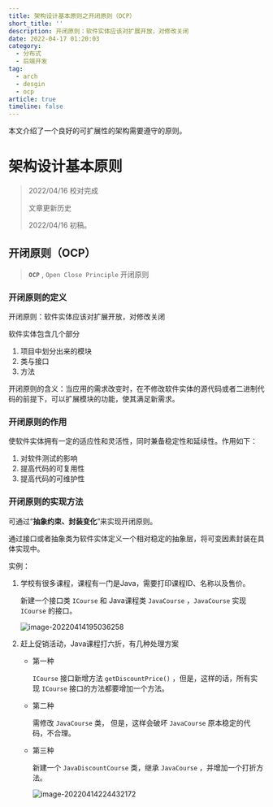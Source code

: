 ```yaml
---
title: 架构设计基本原则之开闭原则（OCP）
short_title: ''
description: 开闭原则：软件实体应该对扩展开放，对修改关闭
date: 2022-04-17 01:20:03
category:
  - 分布式
  - 后端开发
tag:
  - arch
  - desgin
  - ocp
article: true
timeline: false
---
```

本文介绍了一个良好的可扩展性的架构需要遵守的原则。

<!-- more -->

# 架构设计基本原则

> 2022/04/16 校对完成
>
> 文章更新历史
>
> 2022/04/16 初稿。

## 开闭原则（OCP）

> **`OCP`** , `Open Close Principle` 开闭原则

### 开闭原则的定义

开闭原则：软件实体应该对扩展开放，对修改关闭

软件实体包含几个部分

1. 项目中划分出来的模块
2. 类与接口
3. 方法

开闭原则的含义：当应用的需求改变时，在不修改软件实体的源代码或者二进制代码的前提下，可以扩展模块的功能，使其满足新需求。

### 开闭原则的作用

使软件实体拥有一定的适应性和灵活性，同时兼备稳定性和延续性。作用如下：

1. 对软件测试的影响
2. 提高代码的可复用性
3. 提高代码的可维护性

### 开闭原则的实现方法

可通过“**抽象约束、封装变化**”来实现开闭原则。

通过接口或者抽象类为软件实体定义一个相对稳定的抽象层，将可变因素封装在具体实现中。

实例：

1. 学校有很多课程，课程有一门是Java，需要打印课程ID、名称以及售价。

   新建一个接口类 `ICourse` 和 Java课程类 `JavaCourse` ，`JavaCourse` 实现 `ICourse` 的接口。

   ![image-20220414195036258](https://img1.terwer.space/image-20220414195036258.png) 

2. 赶上促销活动，Java课程打六折，有几种处理方案

   - 第一种

     `ICourse` 接口新增方法 `getDiscountPrice()` ，但是，这样的话，所有实现 `ICourse` 接口的方法都要增加一个方法。

   - 第二种

     需修改 `JavaCourse` 类， 但是，这样会破坏 `JavaCourse` 原本稳定的代码，不合理。

   - 第三种

     新建一个 `JavaDiscountCourse` 类，继承 `JavaCourse` ，并增加一个打折方法。

     ![image-20220414224432172](https://img1.terwer.space/image-20220414224432172.png)